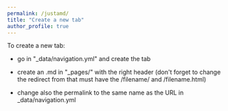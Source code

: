 ```yaml
---
permalink: /justamd/
title: "Create a new tab"
author_profile: true
---
```


To create a new tab: 

- go in "_data/navigation.yml" and create the tab

- create an .md in "_pages/" with the right header (don't forget to change the redirect from that
must have the /filename/ and /filename.html)

- change also the permalink to the same name as the URL in _data/navigation.yml